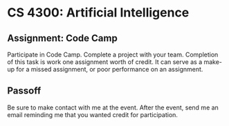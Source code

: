 CS 4300: Artificial Intelligence
===============================================

Assignment: Code Camp
----------------------------------------------------

Participate in Code Camp.  Complete a project with your team.  Completion of this task
is work one assignment worth of credit.  It can serve as a make-up for a missed assignment,
or poor performance on an assignment.


Passoff
-------

Be sure to make contact with me at the event.  After the event, send me an email reminding
me that you wanted credit for participation.



